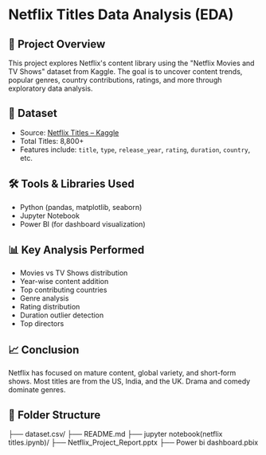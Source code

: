 # Netflix Titles Data Analysis (EDA)

## 📌 Project Overview
This project explores Netflix's content library using the "Netflix Movies and TV Shows" dataset from Kaggle. The goal is to uncover content trends, popular genres, country contributions, ratings, and more through exploratory data analysis.

## 📁 Dataset
- Source: [Netflix Titles – Kaggle](https://www.kaggle.com/datasets/shivamb/netflix-shows)
- Total Titles: 8,800+
- Features include: `title`, `type`, `release_year`, `rating`, `duration`, `country`, etc.

## 🛠️ Tools & Libraries Used
- Python (pandas, matplotlib, seaborn)
- Jupyter Notebook
- Power BI (for dashboard visualization)

## 📊 Key Analysis Performed
- Movies vs TV Shows distribution
- Year-wise content addition
- Top contributing countries
- Genre analysis
- Rating distribution
- Duration outlier detection
- Top directors


## 📈 Conclusion
Netflix has focused on mature content, global variety, and short-form shows. Most titles are from the US, India, and the UK. Drama and comedy dominate genres.

## 📂 Folder Structure
├── dataset.csv/
├── README.md
├── jupyter notebook(netflix titles.ipynb)/
├── Netflix_Project_Report.pptx
├── Power bi dashboard.pbix

